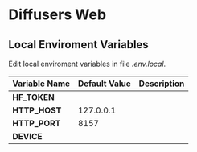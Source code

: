 # Diffusers Web

## Local Enviroment Variables
Edit local enviroment variables in file *.env.local*.

Variable Name								| Default Value			| Description
:--											| :--					| :--
**HF_TOKEN**								|						|
**HTTP_HOST**								| 127.0.0.1				|
**HTTP_PORT**								| 8157					|
**DEVICE**									|						|
